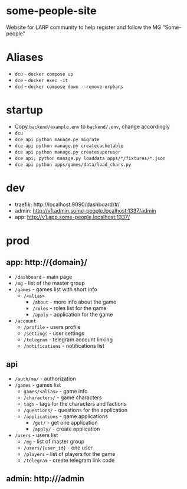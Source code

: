 # some-people-site

Website for LARP community to help register and follow the MG "Some-people"

# Aliases

- `dcu` - `docker compose up`
- `dce` - `docker exec -it`
- `dcd` - `docker compose down --remove-orphans`

# startup

- Copy `backend/example.env` to `backend/.env`, change accordingly
- `dcu`
- `dce api python manage.py migrate`
- `dce api python manage.py createcachetable`
- `dce api python manage.py createsuperuser`
- `dce api; python manage.py loaddata apps/*/fixtures/*.json`
- `dce api python apps/games/data/load_chars.py`

# dev

- traefik: http://localhost:9090/dashboard/#/
- admin: http://v1.admin.some-people.localhost:1337/admin
- app: http://v1.app.some-people.localhost:1337/

# prod
## app: http://{domain}/
  - `/dashboard` - main page
  - `/mg` - list of the master group
  - `/games` - games list with short info
    - `/<alias>`
      - `/about` - more info about the game
      - `/roles` - roles list for the game
      - `/apply` - application for the game
  - `/account`
    - `/profile` - users profile 
    - `/settings` - user settings
    - `/telegram` - telegram account linking
    - `/notifications` - notifications list 
## api
  - `/auth/me/` - authorization
  - `/games` - games list
    - `games/<alias>` - game info
    - `/characters/` - game characters
    - `tags` - tags for the characters and factions
    - `/questions/` - questions for the application
    - `/applications` - game applications
      - `/get/` - get one application
      - `/apply/` - create application
  - `/users` - users list
    - `/mg` - list of master group
    - `/users/{user_id}` - one user
    - `/players` - list of players for the game
    - `/telegram` - create telegram link code
## admin: http://<domain>/admin